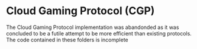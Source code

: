 # Cloud Gaming Protocol (CGP)

The Cloud Gaming Protocol implementation was abandonded as it was concluded to be a futile attempt to be more efficient than existing protocols. The code contained in these folders is incomplete
